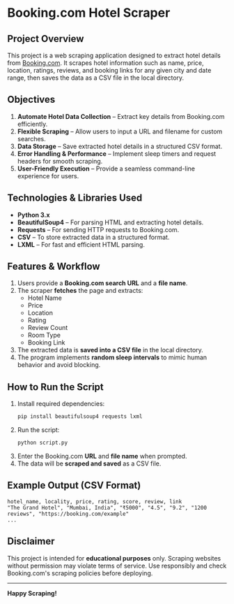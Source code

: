 # Booking.com Hotel Scraper

## Project Overview
This project is a web scraping application designed to extract hotel details from [Booking.com](https://www.booking.com). It scrapes hotel information such as name, price, location, ratings, reviews, and booking links for any given city and date range, then saves the data as a CSV file in the local directory.

## Objectives
1. **Automate Hotel Data Collection** – Extract key details from Booking.com efficiently.
2. **Flexible Scraping** – Allow users to input a URL and filename for custom searches.
3. **Data Storage** – Save extracted hotel details in a structured CSV format.
4. **Error Handling & Performance** – Implement sleep timers and request headers for smooth scraping.
5. **User-Friendly Execution** – Provide a seamless command-line experience for users.

## Technologies & Libraries Used
- **Python 3.x**
- **BeautifulSoup4** – For parsing HTML and extracting hotel details.
- **Requests** – For sending HTTP requests to Booking.com.
- **CSV** – To store extracted data in a structured format.
- **LXML** – For fast and efficient HTML parsing.

## Features & Workflow
1. Users provide a **Booking.com search URL** and a **file name**.
2. The scraper **fetches** the page and extracts:
   - Hotel Name 
   - Price 
   - Location 
   - Rating 
   - Review Count
   - Room Type
   - Booking Link 
3. The extracted data is **saved into a CSV file** in the local directory.
4. The program implements **random sleep intervals** to mimic human behavior and avoid blocking.

##  How to Run the Script
1. Install required dependencies:
   ```bash
   pip install beautifulsoup4 requests lxml
   ```
2. Run the script:
   ```bash
   python script.py
   ```
3. Enter the Booking.com **URL** and **file name** when prompted.
4. The data will be **scraped and saved** as a CSV file.

## Example Output (CSV Format)
```
hotel_name, locality, price, rating, score, review, link
"The Grand Hotel", "Mumbai, India", "₹5000", "4.5", "9.2", "1200 reviews", "https://booking.com/example"
...
```

## Disclaimer
This project is intended for **educational purposes** only. Scraping websites without permission may violate terms of service. Use responsibly and check Booking.com's scraping policies before deploying.

---
**Happy Scraping!** 
